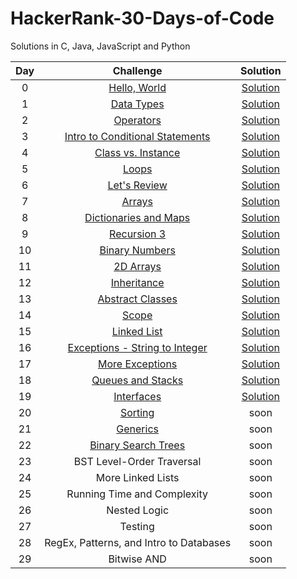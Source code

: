 # HackerRank-30-Days-of-Code

Solutions in C, Java, JavaScript and Python

| Day	| Challenge	| Solution |
| :---: | :---: | :---: | 
| 0 | [Hello, World](https://www.hackerrank.com/challenges/30-hello-world) | [Solution](https://github.com/GabrielaAnjos/HackerRank-30-Days-of-Code/tree/main/Day%200%20-%20Hello%2C%20World) |
| 1 | [Data Types](https://www.hackerrank.com/challenges/30-data-types) | [Solution](https://github.com/GabrielaAnjos/HackerRank-30-Days-of-Code/tree/main/Day%201%20-%20Data%20Types) |
| 2 | [Operators](https://www.hackerrank.com/challenges/30-operators) | [Solution](https://github.com/GabrielaAnjos/HackerRank-30-Days-of-Code/tree/main/Day%202%20-%20Operators) |
| 3 | [Intro to Conditional Statements](https://www.hackerrank.com/challenges/30-conditional-statements) | [Solution](https://github.com/GabrielaAnjos/HackerRank-30-Days-of-Code/tree/main/Day%203%20-Intro%20to%20Conditional%20Statements) |
| 4 | [Class vs. Instance](https://www.hackerrank.com/challenges/30-class-vs-instance) | [Solution](https://github.com/GabrielaAnjos/HackerRank-30-Days-of-Code/tree/main/Day%204%20-%20Class%20vs.%20Instance) |
| 5 | [Loops](https://www.hackerrank.com/challenges/30-loops) | [Solution](https://github.com/GabrielaAnjos/HackerRank-30-Days-of-Code/tree/main/Day%205%20-%20Loops) |
| 6 | [Let's Review](https://www.hackerrank.com/challenges/30-review-loop) | [Solution](https://github.com/GabrielaAnjos/HackerRank-30-Days-of-Code/tree/main/Day%206%20-%20Lets%20Review) |
| 7 | [Arrays](https://www.hackerrank.com/challenges/30-arrays) | [Solution](https://github.com/GabrielaAnjos/HackerRank/tree/main/30-Days-of-Code/Day%207%20-%20Arrays) |
| 8 | [Dictionaries and Maps](https://www.hackerrank.com/challenges/30-dictionaries-and-maps) | [Solution](https://github.com/GabrielaAnjos/HackerRank/tree/main/30-Days-of-Code/Day%208%20-%20Dictionaries%20and%20Maps) |
| 9 | [Recursion 3](https://www.hackerrank.com/challenges/30-recursion) | [Solution](https://github.com/GabrielaAnjos/HackerRank/tree/main/30-Days-of-Code/Day%209%20-%20Recursion%203) |
| 10 | [Binary Numbers](https://www.hackerrank.com/challenges/30-binary-numbers) | [Solution](https://github.com/GabrielaAnjos/HackerRank/tree/main/30-Days-of-Code/Day%2010%20-%20Binary%20Numbers) |
| 11 | [2D Arrays](https://www.hackerrank.com/challenges/30-2d-arrays) | [Solution](https://github.com/GabrielaAnjos/HackerRank/tree/main/30-Days-of-Code/Day%2011%20-%202D%20Arrays) |
| 12 | [Inheritance](https://www.hackerrank.com/challenges/30-inheritance) | [Solution](https://github.com/GabrielaAnjos/HackerRank/tree/main/30-Days-of-Code/Day%2012%20-%20Inheritance) |
| 13 | [Abstract Classes](https://www.hackerrank.com/challenges/30-abstract-classes) | [Solution](https://github.com/GabrielaAnjos/HackerRank/tree/main/30-Days-of-Code/Day%2013%20-%20Abstract%20Classes) |
| 14 | [Scope](https://www.hackerrank.com/challenges/30-scope) | [Solution](https://github.com/GabrielaAnjos/HackerRank/tree/main/30-Days-of-Code/Day%2014%20-%20Scope) |
| 15 | [Linked List](https://www.hackerrank.com/challenges/30-linked-list) | [Solution](https://github.com/GabrielaAnjos/HackerRank/tree/main/30-Days-of-Code/Day%2015%20-%20Linked%20List) |
| 16 | [Exceptions - String to Integer](https://www.hackerrank.com/challenges/30-exceptions-string-to-integer/problem) | [Solution](https://github.com/GabrielaAnjos/HackerRank/tree/main/30-Days-of-Code/Day%2016%20-%20Exceptions%20-%20String%20to%20Integer) |
| 17 | [More Exceptions](https://www.hackerrank.com/challenges/30-more-exceptions?isFullScreen=true) | [Solution](https://github.com/GabrielaAnjos/HackerRank/tree/main/30-Days-of-Code/Day%2017%20-%20More%20Exceptions) |
| 18 | [Queues and Stacks](https://www.hackerrank.com/challenges/30-queues-stacks?isFullScreen=true) | [Solution](https://github.com/GabrielaAnjos/HackerRank/tree/main/30-Days-of-Code/Day%2018%20-%20Queues%20and%20Stacks) |
| 19 | [Interfaces](https://www.hackerrank.com/challenges/30-interfaces?isFullScreen=true) | [Solution](https://github.com/GabrielaAnjos/HackerRank/tree/main/30-Days-of-Code/Day%2019%20-%20Interfaces) |
| 20 | [Sorting](https://www.hackerrank.com/challenges/30-sorting?isFullScreen=true) | soon |
| 21 | [Generics](https://www.hackerrank.com/challenges/30-generics?isFullScreen=true) | soon |
| 22 | [Binary Search Trees](https://www.hackerrank.com/challenges/30-binary-search-trees?isFullScreen=true) | soon |
| 23 | BST Level-Order Traversal | soon |
| 24 | More Linked Lists | soon |
| 25 | Running Time and Complexity | soon |
| 26 | Nested Logic | soon |
| 27 | Testing | soon |
| 28 | RegEx, Patterns, and Intro to Databases | soon |
| 29 | Bitwise AND | soon |
